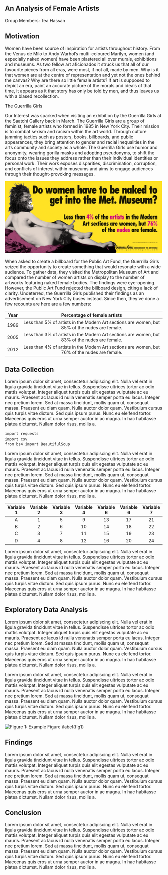 ## An Analysis of Female Artists

Group Members: Tea Hassan

## Motivation

Women have been source of inspiration for artists throughout history. From the Venus de Milo to Andy Warhol’s multi-coloured Marilyn, women (and especially naked women) have been plastered all over murals, exhibitions and museums. As two fellow art aficionados it struck us that all of our favourite pieces from all eras, were most, if not all, made by men. Why is it that women are at the centre of representation and yet not the ones behind the canvas? Why are there so little female artists? If art is supposed to depict an era, paint an accurate picture of the morals and ideals of that time, it appears as it that story has only be told by men, and thus leaves us with a biased recollection.

The Guerrilla Girls 
 
Our Interest was sparked when visiting an exhibition by the Guerrilla Girls at the Saatchi Gallery back in March. The Guerrilla Girls are a group of feminist, female artists who formed in 1985 in New York City. Their mission is to combat sexism and racism within the art world. Through culture jamming tactics such as posters, books, billboards, and public appearances, they bring attention to gender and racial inequalities in the arts community and society as a whole. The Guerrilla Girls use humor and anonymity, wearing gorilla masks and adopting pseudonyms, to shift the focus onto the issues they address rather than their individual identities or personal work. Their work exposes disparities, discrimination, corruption, and conflicts of interest within museums and aims to engage audiences through their thought-provoking messages.

![Figure 1: Guerilla Girls Poster (Source: The Guerilla Girls, 2012)  \label{fig1}](./figs/ggposter.png)

When asked to create a billboard for the Public Art Fund, the Guerrilla Girls seized the opportunity to create something that would resonate with a wide audience. To gather data, they visited the Metropolitan Museum of Art and compared the number of women artists on display to the number of artworks featuring naked female bodies. The findings were eye-opening. However, the Public Art Fund rejected the billboard design, citing a lack of clarity. Undeterred, the Guerrilla Girls published their findings as an advertisement on New York City buses instead. Since then, they’ve done a few recounts are here are a few numbers: 

| Year  | Percentage of female artists |
|:-----:|:----------------------------------------------------------------------------------------------:|
| 1989  | Less than 5% of artists in the Modern Art sections are women, but 85% of the nudes are female. |
| 2005	| Less than 3% of artists in the Modern Art sections are women, but 83% of the nudes are female. |
| 2012	| Less than 4% of artists in the Modern Art sections are women, but 76% of the nudes are female. |


## Data Collection

Lorem ipsum dolor sit amet, consectetur adipiscing elit. Nulla vel erat in ligula gravida tincidunt vitae in tellus. Suspendisse ultrices tortor ac odio mattis volutpat. Integer aliquet turpis quis elit egestas vulputate ac eu mauris. Praesent ac lacus id nulla venenatis semper porta eu lacus. Integer nec pretium lorem. Sed at massa tincidunt, mollis quam ut, consequat massa. Praesent eu diam quam. Nulla auctor dolor quam. Vestibulum cursus quis turpis vitae dictum. Sed quis ipsum purus. Nunc eu eleifend tortor. Maecenas quis eros ut urna semper auctor in ac magna. In hac habitasse platea dictumst. Nullam dolor risus, mollis a.

```Python3
import requests
import csv
from bs4 import BeautifulSoup
```

Lorem ipsum dolor sit amet, consectetur adipiscing elit. Nulla vel erat in ligula gravida tincidunt vitae in tellus. Suspendisse ultrices tortor ac odio mattis volutpat. Integer aliquet turpis quis elit egestas vulputate ac eu mauris. Praesent ac lacus id nulla venenatis semper porta eu lacus. Integer nec pretium lorem. Sed at massa tincidunt, mollis quam ut, consequat massa. Praesent eu diam quam. Nulla auctor dolor quam. Vestibulum cursus quis turpis vitae dictum. Sed quis ipsum purus. Nunc eu eleifend tortor. Maecenas quis eros ut urna semper auctor in ac magna. In hac habitasse platea dictumst. Nullam dolor risus, mollis a.

|  Variable 1    | Variable 2  |  Variable 3  | Variable 4   | Variable 6    |  Variable 6             |       Variable 7     | 
|:--------------:|:-----------:|:------------:|:------------:|:-------------:|:-----------------------:|:--------------------:|
| A              |       1     |      5       |        9     |        13     |          17             |             21       |   
| B              |       2     |      6       |       10     |        14     |          18             |             22       |  
| C              |       3     |      7       |       11     |        15     |          19             |             23       |  
| D              |       4     |      8       |       12     |        16     |          20             |             24       |   

Lorem ipsum dolor sit amet, consectetur adipiscing elit. Nulla vel erat in ligula gravida tincidunt vitae in tellus. Suspendisse ultrices tortor ac odio mattis volutpat. Integer aliquet turpis quis elit egestas vulputate ac eu mauris. Praesent ac lacus id nulla venenatis semper porta eu lacus. Integer nec pretium lorem. Sed at massa tincidunt, mollis quam ut, consequat massa. Praesent eu diam quam. Nulla auctor dolor quam. Vestibulum cursus quis turpis vitae dictum. Sed quis ipsum purus. Nunc eu eleifend tortor. Maecenas quis eros ut urna semper auctor in ac magna. In hac habitasse platea dictumst. Nullam dolor risus, mollis a.

## Exploratory Data Analysis

Lorem ipsum dolor sit amet, consectetur adipiscing elit. Nulla vel erat in ligula gravida tincidunt vitae in tellus. Suspendisse ultrices tortor ac odio mattis volutpat. Integer aliquet turpis quis elit egestas vulputate ac eu mauris. Praesent ac lacus id nulla venenatis semper porta eu lacus. Integer nec pretium lorem. Sed at massa tincidunt, mollis quam ut, consequat massa. Praesent eu diam quam. Nulla auctor dolor quam. Vestibulum cursus quis turpis vitae dictum. Sed quis ipsum purus. Nunc eu eleifend tortor. Maecenas quis eros ut urna semper auctor in ac magna. In hac habitasse platea dictumst. Nullam dolor risus, mollis a.

Lorem ipsum dolor sit amet, consectetur adipiscing elit. Nulla vel erat in ligula gravida tincidunt vitae in tellus. Suspendisse ultrices tortor ac odio mattis volutpat. Integer aliquet turpis quis elit egestas vulputate ac eu mauris. Praesent ac lacus id nulla venenatis semper porta eu lacus. Integer nec pretium lorem. Sed at massa tincidunt, mollis quam ut, consequat massa. Praesent eu diam quam. Nulla auctor dolor quam. Vestibulum cursus quis turpis vitae dictum. Sed quis ipsum purus. Nunc eu eleifend tortor. Maecenas quis eros ut urna semper auctor in ac magna. In hac habitasse platea dictumst. Nullam dolor risus, mollis a.

![Figure 1: Example Figure \label{fig1}](./figs/boxplots.png)


## Findings

Lorem ipsum dolor sit amet, consectetur adipiscing elit. Nulla vel erat in ligula gravida tincidunt vitae in tellus. Suspendisse ultrices tortor ac odio mattis volutpat. Integer aliquet turpis quis elit egestas vulputate ac eu mauris. Praesent ac lacus id nulla venenatis semper porta eu lacus. Integer nec pretium lorem. Sed at massa tincidunt, mollis quam ut, consequat massa. Praesent eu diam quam. Nulla auctor dolor quam. Vestibulum cursus quis turpis vitae dictum. Sed quis ipsum purus. Nunc eu eleifend tortor. Maecenas quis eros ut urna semper auctor in ac magna. In hac habitasse platea dictumst. Nullam dolor risus, mollis a.

## Conclusion

Lorem ipsum dolor sit amet, consectetur adipiscing elit. Nulla vel erat in ligula gravida tincidunt vitae in tellus. Suspendisse ultrices tortor ac odio mattis volutpat. Integer aliquet turpis quis elit egestas vulputate ac eu mauris. Praesent ac lacus id nulla venenatis semper porta eu lacus. Integer nec pretium lorem. Sed at massa tincidunt, mollis quam ut, consequat massa. Praesent eu diam quam. Nulla auctor dolor quam. Vestibulum cursus quis turpis vitae dictum. Sed quis ipsum purus. Nunc eu eleifend tortor. Maecenas quis eros ut urna semper auctor in ac magna. In hac habitasse platea dictumst. Nullam dolor risus, mollis a.

